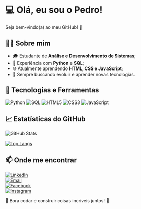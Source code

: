 # 💻 Olá, eu sou o Pedro!

Seja bem-vindo(a) ao meu GitHub! 🚀

## 👨‍💻 Sobre mim

- 🎓 Estudante de **Análise e Desenvolvimento de Sistemas**;
- 🐍 Experiência com **Python** e **SQL**;
- 🌐 Atualmente aprendendo **HTML, CSS e JavaScript**;
- 🚀 Sempre buscando evoluir e aprender novas tecnologias.

## 🔧 Tecnologias e Ferramentas

![Python](https://img.shields.io/badge/Python-3776AB?style=for-the-badge&logo=python&logoColor=white)
![SQL](https://img.shields.io/badge/SQL-4479A1?style=for-the-badge&logo=sql&logoColor=white)
![HTML5](https://img.shields.io/badge/HTML5-E34F26?style=for-the-badge&logo=html5&logoColor=white)
![CSS3](https://img.shields.io/badge/CSS3-1572B6?style=for-the-badge&logo=css3&logoColor=white)
![JavaScript](https://img.shields.io/badge/JavaScript-F7DF1E?style=for-the-badge&logo=javascript&logoColor=black)

## 📈 Estatísticas do GitHub

![GitHub Stats](https://github-readme-stats.vercel.app/api?username=pedro-cruzz&show_icons=true&theme=dark)

[![Top Langs](https://github-readme-stats.vercel.app/api/top-langs/?username=pedro-cruzz&layout=compact&theme=dark)](https://github.com/anuraghazra/github-readme-stats)

## 📫 Onde me encontrar

[![LinkedIn](https://img.shields.io/badge/LinkedIn-0077B5?style=for-the-badge&logo=linkedin&logoColor=white)](https://www.linkedin.com/in/SEU_LINKEDIN)  
[![Email](https://img.shields.io/badge/Email-D14836?style=for-the-badge&logo=gmail&logoColor=white)](mailto:SEU_EMAIL)  
[![Facebook](https://img.shields.io/badge/Facebook-1877F2?style=for-the-badge&logo=facebook&logoColor=white)](https://www.facebook.com/SEU_FACEBOOK)  
[![Instagram](https://img.shields.io/badge/Instagram-E4405F?style=for-the-badge&logo=instagram&logoColor=white)](https://www.instagram.com/SEU_INSTAGRAM)  

🚀 Bora codar e construir coisas incríveis juntos! 🚀

 




